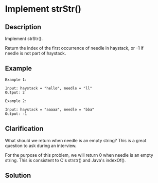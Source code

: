 # Implement strStr()

## Description
Implement strStr().

Return the index of the first occurrence of needle in haystack, or -1 if needle is not part of haystack.

## Example
```
Example 1:

Input: haystack = "hello", needle = "ll"
Output: 2

Example 2:

Input: haystack = "aaaaa", needle = "bba"
Output: -1

```
## Clarification
What should we return when needle is an empty string? This is a great question to ask during an interview.

For the purpose of this problem, we will return 0 when needle is an empty string. This is consistent to C's strstr() and Java's indexOf().

## Solution

```javascript

```